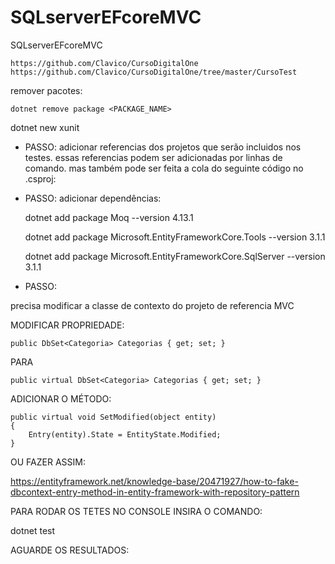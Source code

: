# SQLserverEFcoreMVC
SQLserverEFcoreMVC

    https://github.com/Clavico/CursoDigitalOne
    https://github.com/Clavico/CursoDigitalOne/tree/master/CursoTest


remover pacotes:

    dotnet remove package <PACKAGE_NAME>


  dotnet new xunit

- PASSO: adicionar referencias dos projetos que serão incluidos nos testes. essas referencias podem ser adicionadas por linhas de comando. mas também pode ser feita a cola do seguinte código no .csproj:

  <ItemGroup>
    <ProjectReference Include="..\SQLserverEFcoreMVC\SQLserverEFcoreMVC.csproj" />
    <ProjectReference Include="..\ASP NET API cloud\ASP NET API cloud.csproj" />
  </ItemGroup>


- PASSO: adicionar dependências:

    dotnet add package Moq --version 4.13.1

    dotnet add package Microsoft.EntityFrameworkCore.Tools --version 3.1.1

    dotnet add package Microsoft.EntityFrameworkCore.SqlServer --version 3.1.1


- PASSO: 

precisa modificar a classe de contexto do projeto de referencia MVC

MODIFICAR PROPRIEDADE:

    public DbSet<Categoria> Categorias { get; set; }

PARA
    
    public virtual DbSet<Categoria> Categorias { get; set; }


ADICIONAR O MÉTODO:

    public virtual void SetModified(object entity)
    {
        Entry(entity).State = EntityState.Modified;
    }


OU FAZER ASSIM:

https://entityframework.net/knowledge-base/20471927/how-to-fake-dbcontext-entry-method-in-entity-framework-with-repository-pattern




PARA RODAR OS TETES NO CONSOLE INSIRA O COMANDO:

  dotnet test

AGUARDE OS RESULTADOS:


